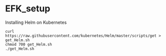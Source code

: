 # EFK_setup

Installing Helm on Kubernetes

    curl https://raw.githubusercontent.com/kubernetes/Helm/master/scripts/get > get_Helm.sh
    chmod 700 get_Helm.sh
    ./get_Helm.sh

